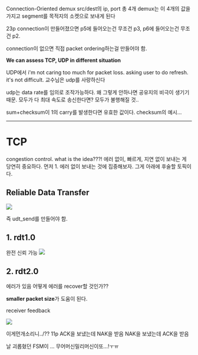 Connection-Oriented demux
src/dest의 ip, port 총 4개
demux는 이 4개의 값을 가지고 segment를 목적지의 소켓으로 보내게 된다

23p
connection이 만들어졌으면
p5에 들어오는건 무조건 p3, p6에 들어오는건 무조건 p2.

connection이 없으면 직접 packet ordering하는걸 만들어야 함.

**We can assess TCP, UDP in different situation**

UDP에서 i'm not caring too much for packet loss.
asking user to do refresh. it's not difficult.
교수님은 udp를 사랑하신다

udp는 data rate를 임의로 조작가능하다. 왜 그렇게 안하나면 공유지의 비극이 생기기 때문.
모두가 다 최대 속도로 송신한다면?
모두가 불행해질 것..

sum+checksum이 1의 carry를 발생한다면 유효한 값이다. checksum의 예시...

---
# TCP
congestion control. what is the idea???!
에러 없이, 빠르게, 지연 없이 보내는 게 당연히 중요하다.
먼저 1. 에러 없이 보내는 것에 집중해보자. 그게 아래에 후술할 토픽이다.
## Reliable Data Transfer
![](https://i.imgur.com/2nDFwi9.png)

즉 udt_send를 만들어야 함.

## 1. rdt1.0
완전 신뢰 가능
![](https://i.imgur.com/g0zHA5W.png)

## 2. rdt2.0
에러가 있음
어떻게 에러를 recover할 것인가??

**smaller packet size**가 도움이 된다.

receiver feedback

![](https://i.imgur.com/lTSZQHH.png)

이게먼개소리니../??
11p
ACK을 보냈는데 NAK을 받음
NAK을 보냈는데 ACK을 받음

날 괴롭혔던 FSM이 ... 무어머신밀리머신이또...!ㅜㅠ
